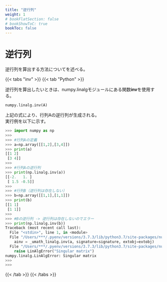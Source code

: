 ```yaml
---
title: "逆行列"
weight: 1
# bookFlatSection: false
# bookShowToC: true
bookToc: false
---
```


# 逆行列

逆行列を算出する方法についてを述べる。

{{< tabs "inv" >}}
{{< tab "Python" >}}

逆行列を算出したいときは、numpy.linalgモジュールにある関数**inv**を使用する。  

`numpy.linalg.inv(A)`   

上記の式により、行列Aの逆行列が生成される。  
実行例を以下に示す。  

```python
>>> import numpy as np
>>> 
>>> #行列Aの定義
>>> a=np.array([[1,2],[3,4]])
>>> print(a)
[[1 2]
 [3 4]]
>>> 
>>> #行列Aの逆行列
>>> print(np.linalg.inv(a))
[[-2.   1. ]
 [ 1.5 -0.5]]
>>> 
>>> #行列B（逆行列は存在しない）
>>> b=np.array([[1,1],[1,1]])
>>> print(b)
[[1 1]
 [1 1]]
>>> 
>>> #Bの逆行列 -> 逆行列は存在しないのでエラー
>>> print(np.linalg.inv(b))
Traceback (most recent call last):
  File "<stdin>", line 1, in <module>
  File "/Users/***/.pyenv/versions/3.7.3/lib/python3.7/site-packages/numpy/linalg/linalg.py", line 551, in inv
    ainv = _umath_linalg.inv(a, signature=signature, extobj=extobj)
  File "/Users/***/.pyenv/versions/3.7.3/lib/python3.7/site-packages/numpy/linalg/linalg.py", line 97, in _raise_linalgerror_singular
    raise LinAlgError("Singular matrix")
numpy.linalg.LinAlgError: Singular matrix
>>> 
>>> 
```

{{< /tab >}}
{{< /tabs >}}


